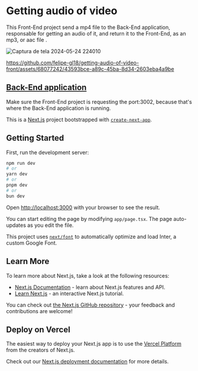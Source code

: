 # Getting audio of video 
This Front-End project send a mp4 file to the Back-End application, responsable for getting an audio of it, and return it to the Front-End, as an mp3, or aac file .

![Captura de tela 2024-05-24 224010](https://github.com/felipe-gl18/getting-audio-of-video-front/assets/68077242/21664e84-a009-4618-a1c3-0b0dab92bb6d)

https://github.com/felipe-gl18/getting-audio-of-video-front/assets/68077242/43593bce-a89c-45ba-8d34-2603eba4a9be

## [Back-End application](https://github.com/felipe-gl18/getting-audio-of-video-back)
Make sure the Front-End project is requesting the port:3002, because that's where the Back-End application is running.

This is a [Next.js](https://nextjs.org/) project bootstrapped with [`create-next-app`](https://github.com/vercel/next.js/tree/canary/packages/create-next-app).

## Getting Started

First, run the development server:

```bash
npm run dev
# or
yarn dev
# or
pnpm dev
# or
bun dev
```

Open [http://localhost:3000](http://localhost:3000) with your browser to see the result.

You can start editing the page by modifying `app/page.tsx`. The page auto-updates as you edit the file.

This project uses [`next/font`](https://nextjs.org/docs/basic-features/font-optimization) to automatically optimize and load Inter, a custom Google Font.

## Learn More

To learn more about Next.js, take a look at the following resources:

- [Next.js Documentation](https://nextjs.org/docs) - learn about Next.js features and API.
- [Learn Next.js](https://nextjs.org/learn) - an interactive Next.js tutorial.

You can check out [the Next.js GitHub repository](https://github.com/vercel/next.js/) - your feedback and contributions are welcome!

## Deploy on Vercel

The easiest way to deploy your Next.js app is to use the [Vercel Platform](https://vercel.com/new?utm_medium=default-template&filter=next.js&utm_source=create-next-app&utm_campaign=create-next-app-readme) from the creators of Next.js.

Check out our [Next.js deployment documentation](https://nextjs.org/docs/deployment) for more details.
